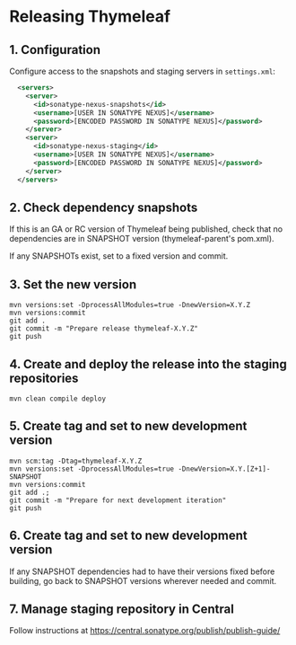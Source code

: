 # Releasing Thymeleaf

## 1. Configuration

Configure access to the snapshots and staging servers in `settings.xml`:

```xml
  <servers>
    <server>
      <id>sonatype-nexus-snapshots</id>
      <username>[USER IN SONATYPE NEXUS]</username>
      <password>[ENCODED PASSWORD IN SONATYPE NEXUS]</password>
    </server>
    <server>
      <id>sonatype-nexus-staging</id>
      <username>[USER IN SONATYPE NEXUS]</username>
      <password>[ENCODED PASSWORD IN SONATYPE NEXUS]</password>
    </server>
  </servers>
```

## 2. Check dependency snapshots

If this is an GA or RC version of Thymeleaf being published, check that no
dependencies are in SNAPSHOT version (thymeleaf-parent's pom.xml).

If any SNAPSHOTs exist, set to a fixed version and commit.

## 3. Set the new version

```shell
mvn versions:set -DprocessAllModules=true -DnewVersion=X.Y.Z
mvn versions:commit
git add .
git commit -m "Prepare release thymeleaf-X.Y.Z"
git push
```

## 4. Create and deploy the release into the staging repositories

```shell
mvn clean compile deploy
```

## 5. Create tag and set to new development version

```shell
mvn scm:tag -Dtag=thymeleaf-X.Y.Z
mvn versions:set -DprocessAllModules=true -DnewVersion=X.Y.[Z+1]-SNAPSHOT
mvn versions:commit
git add .;
git commit -m "Prepare for next development iteration"
git push
```

## 6. Create tag and set to new development version

If any SNAPSHOT dependencies had to have their versions fixed before building, go
back to SNAPSHOT versions wherever needed and commit.

## 7. Manage staging repository in Central

Follow instructions at https://central.sonatype.org/publish/publish-guide/


